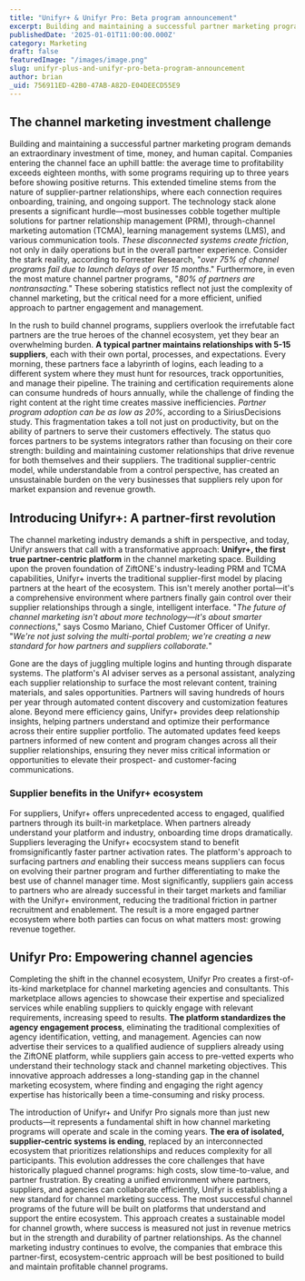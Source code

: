```yaml
---
title: "Unifyr+ & Unifyr Pro: Beta program announcement"
excerpt: Building and maintaining a successful partner marketing program demands an extraordinary investment of time, money, and human capital. We’re on a mission to help.
publishedDate: '2025-01-01T11:00:00.000Z'
category: Marketing
draft: false
featuredImage: "/images/image.png"
slug: unifyr-plus-and-unifyr-pro-beta-program-announcement
author: brian
_uid: 756911ED-42B0-47AB-A82D-E04DEECD55E9
---
```


## The channel marketing investment challenge

Building and maintaining a successful partner marketing program demands an extraordinary investment of time, money, and human capital. Companies entering the channel face an uphill battle: the average time to profitability exceeds eighteen months, with some programs requiring up to three years before showing positive returns. This extended timeline stems from the nature of supplier-partner relationships, where each connection requires onboarding, training, and ongoing support. The technology stack alone presents a significant hurdle—most businesses cobble together multiple solutions for partner relationship management (PRM), through-channel marketing automation (TCMA), learning management systems (LMS), and various communication tools. *These disconnected systems create friction*, not only in daily operations but in the overall partner experience. Consider the stark reality, according to Forrester Research, "*over 75% of channel programs fail due to launch delays of over 15 months*." Furthermore, in even the most mature channel partner programs, "*80% of partners are nontransacting.*" These sobering statistics reflect not just the complexity of channel marketing, but the critical need for a more efficient, unified approach to partner engagement and management.

In the rush to build channel programs, suppliers overlook the irrefutable fact partners are the true heroes of the channel ecosystem, yet they bear an overwhelming burden. **A typical partner maintains relationships with 5-15 suppliers**, each with their own portal, processes, and expectations. Every morning, these partners face a labyrinth of logins, each leading to a different system where they must hunt for resources, track opportunities, and manage their pipeline. The training and certification requirements alone can consume hundreds of hours annually, while the challenge of finding the right content at the right time creates massive inefficiencies. *Partner program adoption can be as low as 20%*, according to a SiriusDecisions study. This fragmentation takes a toll not just on productivity, but on the ability of partners to serve their customers effectively. The status quo forces partners to be systems integrators rather than focusing on their core strength: building and maintaining customer relationships that drive revenue for both themselves and their suppliers. The traditional supplier-centric model, while understandable from a control perspective, has created an unsustainable burden on the very businesses that suppliers rely upon for market expansion and revenue growth.

## Introducing Unifyr+: A partner-first revolution

The channel marketing industry demands a shift in perspective, and today, Unifyr answers that call with a transformative approach: **Unifyr+, the first true partner-centric platform** in the channel marketing space. Building upon the proven foundation of ZiftONE's industry-leading PRM and TCMA capabilities, Unifyr+ inverts the traditional supplier-first model by placing partners at the heart of the ecosystem. This isn't merely another portal—it's a comprehensive environment where partners finally gain control over their supplier relationships through a single, intelligent interface. "*The future of channel marketing isn't about more technology—it's about smarter connections*," says Cosmo Mariano, Chief Customer Officer of Unifyr. "*We're not just solving the multi-portal problem; we're creating a new standard for how partners and suppliers collaborate.*"

Gone are the days of juggling multiple logins and hunting through disparate systems. The platform's AI adviser serves as a personal assistant, analyzing each supplier relationship to surface the most relevant content, training materials, and sales opportunities. Partners will saving hundreds of hours per year through automated content discovery and customization features alone. Beyond mere efficiency gains, Unifyr+ provides deep relationship insights, helping partners understand and optimize their performance across their entire supplier portfolio. The automated updates feed keeps partners informed of new content and program changes across all their supplier relationships, ensuring they never miss critical information or opportunities to elevate their prospect- and customer-facing communications.

### Supplier benefits in the Unifyr+ ecosystem

For suppliers, Unifyr+ offers unprecedented access to engaged, qualified partners through its built-in marketplace. When partners already understand your platform and industry, onboarding time drops dramatically. Suppliers leveraging the Unifyr+ ecocsystem stand to benefit fromsignificantly faster partner activation rates. The platform's approach to surfacing partners *and* enabling their success means suppliers can focus on evolving their partner program and further differentiating to make the best use of channel manager time. Most significantly, suppliers gain access to partners who are already successful in their target markets and familiar with the Unifyr+ environment, reducing the traditional friction in partner recruitment and enablement. The result is a more engaged partner ecosystem where both parties can focus on what matters most: growing revenue together.

## Unifyr Pro: Empowering channel agencies

Completing the shift in the channel ecosystem, Unifyr Pro creates a first-of-its-kind marketplace for channel marketing agencies and consultants. This marketplace allows agencies to showcase their expertise and specialized services while enabling suppliers to quickly engage with relevant requirements, increasing speed to results. **The platform standardizes the agency engagement process**, eliminating the traditional complexities of agency identification, vetting, and management. Agencies can now advertise their services to a qualified audience of suppliers already using the ZiftONE platform, while suppliers gain access to pre-vetted experts who understand their technology stack and channel marketing objectives. This innovative approach addresses a long-standing gap in the channel marketing ecosystem, where finding and engaging the right agency expertise has historically been a time-consuming and risky process.

The introduction of Unifyr+ and Unifyr Pro signals more than just new products—it represents a fundamental shift in how channel marketing programs will operate and scale in the coming years. **The era of isolated, supplier-centric systems is ending**, replaced by an interconnected ecosystem that prioritizes relationships and reduces complexity for all participants. This evolution addresses the core challenges that have historically plagued channel programs: high costs, slow time-to-value, and partner frustration. By creating a unified environment where partners, suppliers, and agencies can collaborate efficiently, Unifyr is establishing a new standard for channel marketing success. The most successful channel programs of the future will be built on platforms that understand and support the entire ecosystem. This approach creates a sustainable model for channel growth, where success is measured not just in revenue metrics but in the strength and durability of partner relationships. As the channel marketing industry continues to evolve, the companies that embrace this partner-first, ecosystem-centric approach will be best positioned to build and maintain profitable channel programs.
